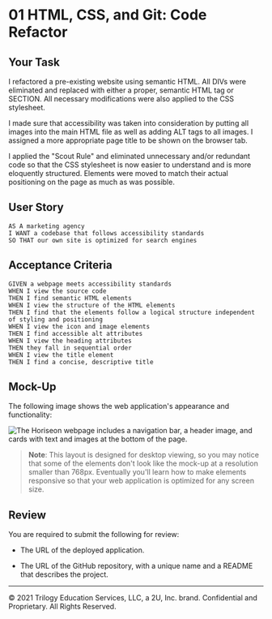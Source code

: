 # 01 HTML, CSS, and Git: Code Refactor

## Your Task

I refactored a pre-existing website using semantic HTML. All DIVs were eliminated and replaced with either a proper, semantic HTML tag or SECTION.
All necessary modifications were also applied to the CSS stylesheet.

I made sure that accessibility was taken into consideration by putting all images into the main HTML file as well as adding ALT tags to all images.  I assigned a more appropriate page title to be shown on the browser tab.

I applied the "Scout Rule" and eliminated unnecessary and/or redundant code so that the CSS stylesheet is now easier to understand and is more eloquently structured.  Elements were moved to match their actual positioning on the page as much as was possible.

## User Story

```
AS A marketing agency
I WANT a codebase that follows accessibility standards
SO THAT our own site is optimized for search engines
```

## Acceptance Criteria

```
GIVEN a webpage meets accessibility standards
WHEN I view the source code
THEN I find semantic HTML elements
WHEN I view the structure of the HTML elements
THEN I find that the elements follow a logical structure independent of styling and positioning
WHEN I view the icon and image elements
THEN I find accessible alt attributes
WHEN I view the heading attributes
THEN they fall in sequential order
WHEN I view the title element
THEN I find a concise, descriptive title
```

## Mock-Up

The following image shows the web application's appearance and functionality:

![The Horiseon webpage includes a navigation bar, a header image, and cards with text and images at the bottom of the page.](./Assets/01-html-css-git-homework-demo.png)

> **Note**: This layout is designed for desktop viewing, so you may notice that some of the elements don't look like the mock-up at a resolution smaller than 768px. Eventually you'll learn how to make elements responsive so that your web application is optimized for any screen size.

## Review

You are required to submit the following for review:

* The URL of the deployed application.

* The URL of the GitHub repository, with a unique name and a README that describes the project.

---
© 2021 Trilogy Education Services, LLC, a 2U, Inc. brand. Confidential and Proprietary. All Rights Reserved.
